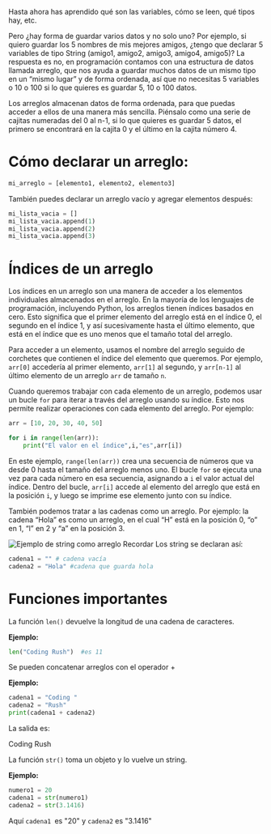Hasta ahora has aprendido qué son las variables, cómo se leen, qué tipos hay, etc. 

Pero ¿hay forma de guardar varios datos y no solo uno? Por ejemplo, si quiero guardar los 5 nombres de mis mejores amigos, ¿tengo que declarar 5 variables de tipo String (amigo1, amigo2, amigo3, amigo4, amigo5)? La respuesta es no, en programación contamos con una estructura de datos llamada arreglo, que nos ayuda a guardar muchos datos de un mismo tipo en un “mismo lugar” y de forma ordenada, así que no necesitas 5 variables o 10 o 100 si lo que quieres es guardar 5, 10 o 100 datos.

Los arreglos almacenan datos de forma ordenada, para que puedas acceder a ellos de una manera más sencilla. Piénsalo como una serie de cajitas numeradas del 0 al n-1, si lo que quieres es guardar 5 datos, el primero se encontrará en la cajita 0 y el último en la cajita número 4.

# Cómo declarar un arreglo:
```python
mi_arreglo = [elemento1, elemento2, elemento3]
```
También puedes declarar un arreglo vacío y agregar elementos después:
```python
mi_lista_vacia = []
mi_lista_vacia.append(1)
mi_lista_vacia.append(2)
mi_lista_vacia.append(3)
```
# Índices de un arreglo

Los índices en un arreglo son una manera de acceder a los elementos individuales almacenados en el arreglo. En la mayoría de los lenguajes de programación, incluyendo Python, los arreglos tienen índices basados en cero. Esto significa que el primer elemento del arreglo está en el índice 0, el segundo en el índice 1, y así sucesivamente hasta el último elemento, que está en el índice que es uno menos que el tamaño total del arreglo.

Para acceder a un elemento, usamos el nombre del arreglo seguido de corchetes que contienen el índice del elemento que queremos. Por ejemplo, `arr[0]` accedería al primer elemento, `arr[1]` al segundo, y `arr[n-1]` al último elemento de un arreglo `arr` de tamaño `n`.

Cuando queremos trabajar con cada elemento de un arreglo, podemos usar un bucle `for` para iterar a través del arreglo usando su índice. Esto nos permite realizar operaciones con cada elemento del arreglo. Por ejemplo:

```python
arr = [10, 20, 30, 40, 50]

for i in range(len(arr)):
    print("El valor en el índice",i,"es",arr[i])
```

En este ejemplo, `range(len(arr))` crea una secuencia de números que va desde 0 hasta el tamaño del arreglo menos uno. El bucle `for` se ejecuta una vez para cada número en esa secuencia, asignando a `i` el valor actual del índice. Dentro del bucle, `arr[i]` accede al elemento del arreglo que está en la posición `i`, y luego se imprime ese elemento junto con su índice.

También podemos tratar a las cadenas como un arreglo. Por ejemplo: la cadena “Hola” es como un arreglo, en el cual “H” está en la posición 0, “o” en 1, “l” en 2 y “a” en la posición 3.  

![Ejemplo de string como arreglo](img2.1.jpg)
Recordar
Los string se declaran así:
```python
cadena1 = "" # cadena vacía
cadena2 = "Hola" #cadena que guarda hola
```
# Funciones importantes

La función `len()` devuelve la longitud de una cadena de caracteres. 

**Ejemplo:**
```python
len("Coding Rush")  #es 11
```
Se pueden concatenar arreglos con el operador + 

**Ejemplo:**
```python
cadena1 = "Coding "
cadena2 = "Rush"
print(cadena1 + cadena2)
```
La salida es:

Coding Rush

La función `str()` toma un objeto y lo vuelve un string. 

**Ejemplo:**
```python
numero1 = 20
cadena1 = str(numero1)
cadena2 = str(3.1416)
```
Aquí `cadena1 `es "20" y `cadena2` es "3.1416"